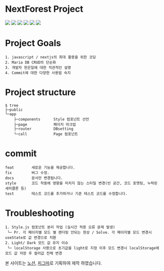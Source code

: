 # NextForest Project
<img src="https://img.shields.io/badge/Vercel-000000?style=flat&logo=vercel&logoColor=white" /> <img src="https://img.shields.io/badge/Nextjs-000000?style=flat&logo=Next.js&logoColor=white" /> <img src="https://img.shields.io/badge/HTML5-E34F26?style=flat&logo=HTML5&logoColor=white" /> <img src="https://img.shields.io/badge/JAVASCRIPT-007396?style=flat&logo=Javascript&logoColor=white" /> <img src="https://img.shields.io/badge/Oracle Cloud-F80000?style=flat&logo=Oracle&logoColor=white" />  <img src="https://img.shields.io/badge/Maria DB-003545?style=flat&logo=MariaDB&logoColor=white" />

# Project Goals
```
1. javascript / nextjs의 최대 활용을 위한 코딩
2. Maria DB CRUD의 단순화
3. 개발자 한은일에 대한 직관적인 설명
4. Commit에 대한 다양한 사용법 숙지
```

# Project structure
```
$ tree
├─public
└─app
    ├─components      Style 컴포넌트 선언
    ├─page            페이지 마크업
    ├─router          DBsetting
    └─call            Page 컴포넌트
```


# commit 
```
feat        새로운 기능을 제공합니다.
fix         버그 수정.
docs        문서만 변경됩니다.
style       코드 작동에 영향을 미치지 않는 스타일 변경(빈 공간, 코드 포멧팅, 누락된 세미콜론 등)
test        테스트 코드를 추가하거나 기존 테스트 코드를 수정합니다.
```

# Troubleshooting 
```
1. Style.js 컴포넌트 분리 작업 (실시간 적용 오류 문제 발생) 
 └─ Pr. 각 페이지별 모드 별 랜더링 안되는 현상 / Solve. 각 페이지별 모드 변경시 useState로 값 변경으로 치환
2. Light/ Dark 모드 값 유지 이슈
 └─ localStorage 사용으로 초기값을 light로 지정 이후 모드 변경시 localStorage에 모드 값 저장 후 컬러값 전체 변경
```

본 사이트는 [노션](https://www.notion.so/wh-pf/White-lim-Portfolio-32cc6df132924daa9fc6a84d2c324394?pvs=4), [피그마](https://www.figma.com/file/oRD3RO6wSxDyf6KeLGedNT/White-Forest?type=design&node-id=0%3A1&mode=design&t=zUQrERcn7wXtvjO8-1)로 기획하여 제작 하였습니다.
